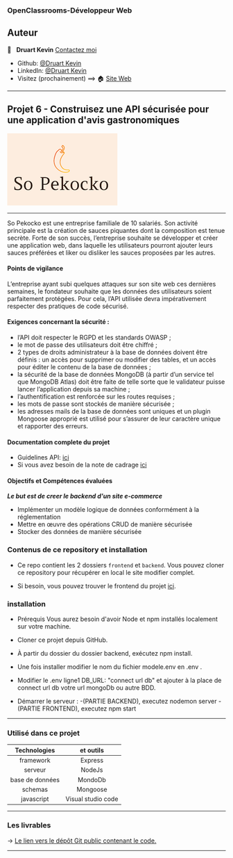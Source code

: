 ### OpenClassrooms-Développeur Web



## Auteur

👤 &nbsp; **Druart Kevin** [Contactez moi](<k.druart2@gmail.com>)

* Github: [@Druart Kevin](https://github.com/KevinDruart)
* LinkedIn: [@Druart Kevin](https://www.linkedin.com/in/kevin-druart-430764201/)
* Visitez (prochainement) ==> 🏠 [Site Web]()

***

## Projet 6 - Construisez une API sécurisée pour une application d'avis gastronomiques

![100%](sopekocko.png)
***

So Pekocko est une entreprise familiale de 10 salariés. Son activité principale est la création
de sauces piquantes dont la composition est tenue secrète. Forte de son succès, l’entreprise
souhaite se développer et créer une application web, dans laquelle les utilisateurs pourront
ajouter leurs sauces préférées et liker ou disliker les sauces proposées par les autres.

#### Points de vigilance

L’entreprise ayant subi quelques attaques sur son site web ces dernières semaines, le
fondateur souhaite que les données des utilisateurs soient parfaitement protégées.
Pour cela, l’API utilisée devra impérativement respecter des pratiques de code sécurisé.

#### Exigences concernant la sécurité :
* l’API doit respecter le RGPD et les standards OWASP ;
* le mot de passe des utilisateurs doit être chiffré ;
* 2 types de droits administrateur à la base de données doivent être définis : un accès
pour supprimer ou modifier des tables, et un accès pour éditer le contenu de la base
de données ;
* la sécurité de la base de données MongoDB (à partir d’un service tel que MongoDB
Atlas) doit être faite de telle sorte que le validateur puisse lancer l’application depuis
sa machine ;
* l’authentification est renforcée sur les routes requises ;
* les mots de passe sont stockés de manière sécurisée ;
* les adresses mails de la base de données sont uniques et un plugin Mongoose
approprié est utilisé pour s’assurer de leur caractère unique et rapporter des erreurs.

#### Documentation complete du projet
* Guidelines API: [ici](https://s3-eu-west-1.amazonaws.com/course.oc-static.com/projects/DWJ_FR_P6/Guidelines+API.pdf)
* Si vous avez besoin de la note de cadrage [ici](https://s3.eu-west-1.amazonaws.com/course.oc-static.com/projects/DWJ_FR_P6/P6_Note%20de%20cadrage%20So%20Pekocko_V3.pdf)


#### Objectifs et Compétences évaluées

***Le but est de creer le backend d'un site e-commerce***

* Implémenter un modèle logique de données conformément à la réglementation
* Mettre en œuvre des opérations CRUD de manière sécurisée
* Stocker des données de manière sécurisée



### Contenus de ce repository et installation

* Ce repo contient les 2 dossiers `frontend` et `backend`.
Vous pouvez cloner ce repository pour récupérer en local le site modifier complet.

* Si besoin, vous pouvez trouver le frontend du projet [ici](https://github.com/OpenClassrooms-Student-Center/dwj-projet6).

### installation

* Prérequis Vous aurez besoin d'avoir Node et npm installés localement sur votre machine.

* Cloner ce projet depuis GitHub.

* À partir du dossier du dossier backend, exécutez npm install.

* Une fois installer modifier le nom du fichier modele.env en .env .

* Modifier le .env ligne1 DB_URL: "connect url db" et ajouter à la place de connect url db votre url mongoDb ou autre BDD.

* Démarrer le serveur : -(PARTIE BACKEND), executez nodemon server
                        -(PARTIE FRONTEND), executez npm start


***


### Utilisé dans ce projet

| Technologies             | et outils          |
|:------------------------:|:------------------:|
| framework                | Express            |
| serveur                  | NodeJs             |
| base de données          | MondoDb            |
| schemas                  | Mongoose           |
| javascript               | Visual studio code |


***

### Les livrables

→ [Le lien vers le dépôt Git public contenant le code.](https://github.com/KevinDruart/P6_Druart_Kevin)




***

